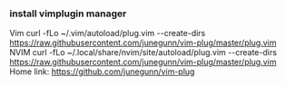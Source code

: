 ### install vimplugin manager ###
Vim
curl -fLo ~/.vim/autoload/plug.vim --create-dirs https://raw.githubusercontent.com/junegunn/vim-plug/master/plug.vim
NVIM
curl -fLo ~/.local/share/nvim/site/autoload/plug.vim --create-dirs https://raw.githubusercontent.com/junegunn/vim-plug/master/plug.vim
Home link: https://github.com/junegunn/vim-plug
